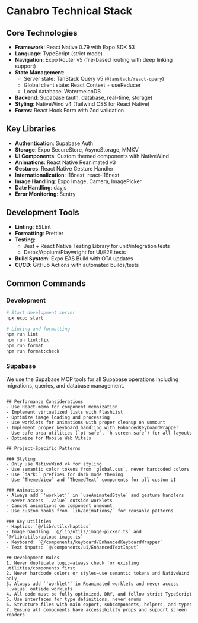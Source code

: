 # Canabro Technical Stack

## Core Technologies
- **Framework**: React Native 0.79 with Expo SDK 53
- **Language**: TypeScript (strict mode)
- **Navigation**: Expo Router v5 (file-based routing with deep linking support)
- **State Management**: 
  - Server state: TanStack Query v5 (`@tanstack/react-query`)
  - Global client state: React Context + useReducer
  - Local database: WatermelonDB
- **Backend**: Supabase (auth, database, real-time, storage)
- **Styling**: NativeWind v4 (Tailwind CSS for React Native)
- **Forms**: React Hook Form with Zod validation

## Key Libraries
- **Authentication**: Supabase Auth
- **Storage**: Expo SecureStore, AsyncStorage, MMKV
- **UI Components**: Custom themed components with NativeWind
- **Animations**: React Native Reanimated v3
- **Gestures**: React Native Gesture Handler
- **Internationalization**: i18next, react-i18next
- **Image Handling**: Expo Image, Camera, ImagePicker
- **Date Handling**: dayjs
- **Error Monitoring**: Sentry

## Development Tools
- **Linting**: ESLint
- **Formatting**: Prettier
- **Testing**: 
  - Jest + React Native Testing Library for unit/integration tests
  - Detox/Appium/Playwright for UI/E2E tests
- **Build System**: Expo EAS Build with OTA updates
- **CI/CD**: GitHub Actions with automated builds/tests

## Common Commands

### Development
```bash
# Start development server
npx expo start

# Linting and formatting
npm run lint
npm run lint:fix
npm run format
npm run format:check
```

### Supabase
We use the Supabase MCP tools for all Supabase operations including migrations, queries, and database management.
```

## Performance Considerations
- Use React.memo for component memoization
- Implement virtualized lists with FlashList
- Optimize image loading and processing
- Use worklets for animations with proper cleanup on unmount
- Implement proper keyboard handling with EnhancedKeyboardWrapper
- Use safe area utilities (`pt-safe`, `h-screen-safe`) for all layouts
- Optimize for Mobile Web Vitals

## Project-Specific Patterns

### Styling
- Only use NativeWind v4 for styling
- Use semantic color tokens from `global.css`, never hardcoded colors
- Use `dark:` prefixes for dark mode theming
- Use `ThemedView` and `ThemedText` components for all custom UI

### Animations
- Always add `'worklet'` in `useAnimatedStyle` and gesture handlers
- Never access `.value` outside worklets
- Cancel animations on component unmount
- Use custom hooks from `lib/animations/` for reusable patterns

### Key Utilities
- Haptics: `@/lib/utils/haptics`
- Image handling: `@/lib/utils/image-picker.ts` and `@/lib/utils/upload-image.ts`
- Keyboard: `@/components/keyboard/EnhancedKeyboardWrapper`
- Text inputs: `@/components/ui/EnhancedTextInput`

## Development Rules
1. Never duplicate logic—always check for existing utilities/components first
2. Never hardcode colors or styles—use semantic tokens and NativeWind only
3. Always add `'worklet'` in Reanimated worklets and never access `.value` outside worklets
4. All code must be fully optimized, DRY, and follow strict TypeScript
5. Use interfaces for type definitions, never enums
6. Structure files with main export, subcomponents, helpers, and types
7. Ensure all components have accessibility props and support screen readers